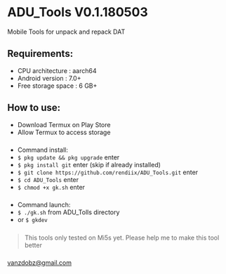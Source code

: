 # ADU_Tools V0.1.180503
Mobile Tools for unpack and repack DAT
## Requirements:
- CPU architecture    : aarch64
- Android version     : 7.0+
- Free storage space  : 6 GB+
## How to use:
- Download Termux on Play Store
- Allow Termux to access storage
#####
- Command install:
- `$ pkg update && pkg upgrade` enter 
- `$ pkg install git` enter (skip if already installed)
- `$ git clone https://github.com/rendiix/ADU_Tools.git` enter
- `$ cd ADU_Tools` enter
- `$ chmod +x gk.sh` enter
#####
- Command launch:
- `$ ./gk.sh` from ADU_Tolls directory
-  or `$ gkdev` 
#####
> This tools only tested on Mi5s yet.
> Please help me to make this tool better
##### 
vanzdobz@gmail.com
